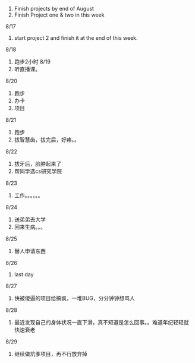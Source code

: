 1. Finish projects by end of August
2. Finish Project one & two in this week

8/17
1. start project 2 and finish it at the end of this week.

8/18
1. 跑步2小时
8/19
1. 听直播课。

8/20
1. 跑步
2. 办卡
3. 项目

8/21
1. 跑步
2. 拔智慧齿，拔完后，好疼。。

8/22
1. 拔牙后，脸肿起来了
2. 帮同学选cs研究学院

8/23
1. 工作。。。。。。

8/24
1. 送弟弟去大学
2. 回来生病。。。

8/25
1. 替人申请东西

8/26
1. last day

8/27
1. 快被傻逼的项目给搞疯，一堆BUG，分分钟钟想骂人

8/28
1. 最近发现自己的身体状况一直下滑，真不知道是怎么回事。。难道年纪轻轻就快速衰老

8/29
1. 继续做坑爹项目，再不行放弃掉
